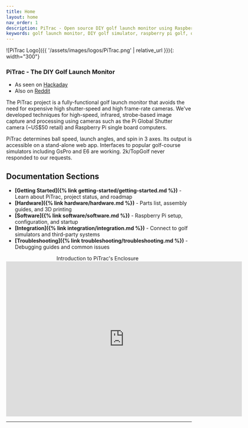 ```yaml
---
title: Home
layout: home
nav_order: 1
description: PiTrac - Open source DIY golf launch monitor using Raspberry Pi and global shutter cameras. Build your own golf simulator with ball speed, launch angle, and spin tracking.
keywords: golf launch monitor, DIY golf simulator, raspberry pi golf, open source launch monitor, golf ball tracking, launch angle measurement, spin rate measurement
---
```


![PiTrac Logo]({{ '/assets/images/logos/PiTrac.png' | relative_url }}){: width="300"}

### PiTrac - The DIY Golf Launch Monitor

- As seen on [Hackaday](https://hackaday.io/project/195042-pitrac-the-diy-golf-launch-monitor)
- Also on [Reddit](https://www.reddit.com/r/Golfsimulator/comments/1hnwhx0/introducing_pitrac_the_open_source_launch_monitor/)

The PiTrac project is a fully-functional golf launch monitor that avoids the need for expensive high shutter-speed and high frame-rate cameras. We've developed techniques for high-speed, infrared, strobe-based image capture and processing using cameras such as the Pi Global Shutter camera (~US$50 retail) and Raspberry Pi single board computers.

PiTrac determines ball speed, launch angles, and spin in 3 axes. Its output is accessible on a stand-alone web app. Interfaces to popular golf-course simulators including GsPro and E6 are working. 2k/TopGolf never responded to our requests.

## Documentation Sections

- **[Getting Started]({% link getting-started/getting-started.md %})** - Learn about PiTrac, project status, and roadmap
- **[Hardware]({% link hardware/hardware.md %})** - Parts list, assembly guides, and 3D printing
- **[Software]({% link software/software.md %})** - Raspberry Pi setup, configuration, and startup
- **[Integration]({% link integration/integration.md %})** - Connect to golf simulators and third-party systems
- **[Troubleshooting]({% link troubleshooting/troubleshooting.md %})** - Debugging guides and common issues

<p align="center">Introduction to PiTrac's Enclosure
&nbsp;
<iframe width="640" height="420" src="https://www.youtube.com/embed/1pX95VoKsS4?si=O_Mzlwz3F93mBZXC" frameborder="0" allowfullscreen></iframe>
</p>


----

[^1]: [It can take up to 10 minutes for changes to your site to publish after you push the changes to GitHub](https://docs.github.com/en/pages/setting-up-a-github-pages-site-with-jekyll/creating-a-github-pages-site-with-jekyll#creating-your-site).

[Just the Docs]: https://just-the-docs.github.io/just-the-docs/
[GitHub Pages]: https://docs.github.com/en/pages
[README]: https://github.com/just-the-docs/just-the-docs-template/blob/main/README.md
[Jekyll]: https://jekyllrb.com
[GitHub Pages / Actions workflow]: https://github.blog/changelog/2022-07-27-github-pages-custom-github-actions-workflows-beta/
[use this template]: https://github.com/just-the-docs/just-the-docs-template/generate
